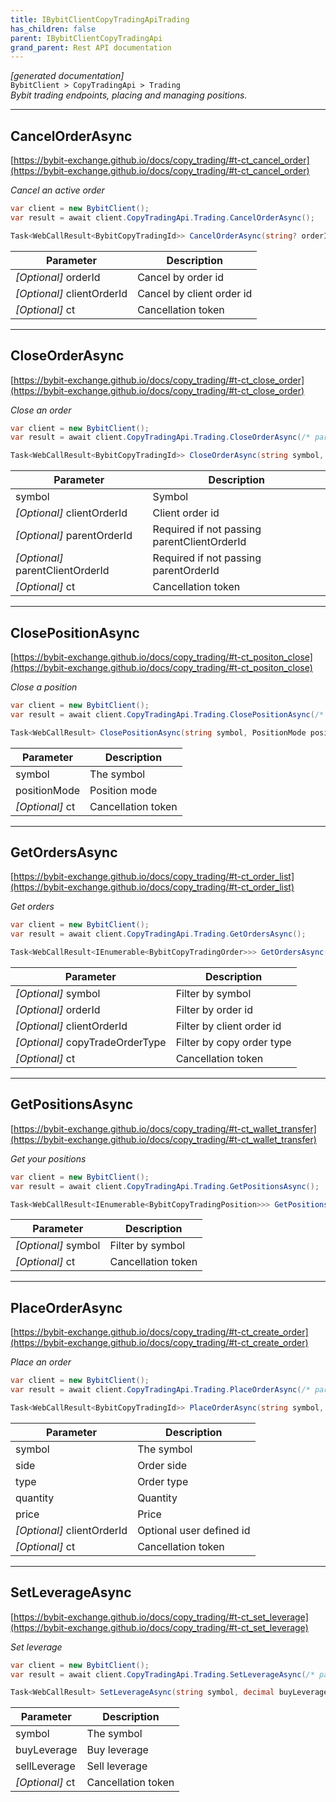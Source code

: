 ```yaml
---
title: IBybitClientCopyTradingApiTrading
has_children: false
parent: IBybitClientCopyTradingApi
grand_parent: Rest API documentation
---
```

*[generated documentation]*  
`BybitClient > CopyTradingApi > Trading`  
*Bybit trading endpoints, placing and managing positions.*
  

***

## CancelOrderAsync  

[https://bybit-exchange.github.io/docs/copy_trading/#t-ct_cancel_order](https://bybit-exchange.github.io/docs/copy_trading/#t-ct_cancel_order)  
<p>

*Cancel an active order*  

```csharp  
var client = new BybitClient();  
var result = await client.CopyTradingApi.Trading.CancelOrderAsync();  
```  

```csharp  
Task<WebCallResult<BybitCopyTradingId>> CancelOrderAsync(string? orderId = default, string? clientOrderId = default, CancellationToken ct = default);  
```  

|Parameter|Description|
|---|---|
|_[Optional]_ orderId|Cancel by order id|
|_[Optional]_ clientOrderId|Cancel by client order id|
|_[Optional]_ ct|Cancellation token|

</p>

***

## CloseOrderAsync  

[https://bybit-exchange.github.io/docs/copy_trading/#t-ct_close_order](https://bybit-exchange.github.io/docs/copy_trading/#t-ct_close_order)  
<p>

*Close an order*  

```csharp  
var client = new BybitClient();  
var result = await client.CopyTradingApi.Trading.CloseOrderAsync(/* parameters */);  
```  

```csharp  
Task<WebCallResult<BybitCopyTradingId>> CloseOrderAsync(string symbol, string? clientOrderId = default, string? parentOrderId = default, string? parentClientOrderId = default, CancellationToken ct = default);  
```  

|Parameter|Description|
|---|---|
|symbol|Symbol|
|_[Optional]_ clientOrderId|Client order id|
|_[Optional]_ parentOrderId|Required if not passing parentClientOrderId|
|_[Optional]_ parentClientOrderId|Required if not passing parentOrderId|
|_[Optional]_ ct|Cancellation token|

</p>

***

## ClosePositionAsync  

[https://bybit-exchange.github.io/docs/copy_trading/#t-ct_positon_close](https://bybit-exchange.github.io/docs/copy_trading/#t-ct_positon_close)  
<p>

*Close a position*  

```csharp  
var client = new BybitClient();  
var result = await client.CopyTradingApi.Trading.ClosePositionAsync(/* parameters */);  
```  

```csharp  
Task<WebCallResult> ClosePositionAsync(string symbol, PositionMode positionMode, CancellationToken ct = default);  
```  

|Parameter|Description|
|---|---|
|symbol|The symbol|
|positionMode|Position mode|
|_[Optional]_ ct|Cancellation token|

</p>

***

## GetOrdersAsync  

[https://bybit-exchange.github.io/docs/copy_trading/#t-ct_order_list](https://bybit-exchange.github.io/docs/copy_trading/#t-ct_order_list)  
<p>

*Get orders*  

```csharp  
var client = new BybitClient();  
var result = await client.CopyTradingApi.Trading.GetOrdersAsync();  
```  

```csharp  
Task<WebCallResult<IEnumerable<BybitCopyTradingOrder>>> GetOrdersAsync(string? symbol = default, string? orderId = default, string? clientOrderId = default, string? copyTradeOrderType = default, CancellationToken ct = default);  
```  

|Parameter|Description|
|---|---|
|_[Optional]_ symbol|Filter by symbol|
|_[Optional]_ orderId|Filter by order id|
|_[Optional]_ clientOrderId|Filter by client order id|
|_[Optional]_ copyTradeOrderType|Filter by copy order type|
|_[Optional]_ ct|Cancellation token|

</p>

***

## GetPositionsAsync  

[https://bybit-exchange.github.io/docs/copy_trading/#t-ct_wallet_transfer](https://bybit-exchange.github.io/docs/copy_trading/#t-ct_wallet_transfer)  
<p>

*Get your positions*  

```csharp  
var client = new BybitClient();  
var result = await client.CopyTradingApi.Trading.GetPositionsAsync();  
```  

```csharp  
Task<WebCallResult<IEnumerable<BybitCopyTradingPosition>>> GetPositionsAsync(string? symbol = default, CancellationToken ct = default);  
```  

|Parameter|Description|
|---|---|
|_[Optional]_ symbol|Filter by symbol|
|_[Optional]_ ct|Cancellation token|

</p>

***

## PlaceOrderAsync  

[https://bybit-exchange.github.io/docs/copy_trading/#t-ct_create_order](https://bybit-exchange.github.io/docs/copy_trading/#t-ct_create_order)  
<p>

*Place an order*  

```csharp  
var client = new BybitClient();  
var result = await client.CopyTradingApi.Trading.PlaceOrderAsync(/* parameters */);  
```  

```csharp  
Task<WebCallResult<BybitCopyTradingId>> PlaceOrderAsync(string symbol, OrderSide side, OrderType type, decimal quantity, decimal price, string? clientOrderId = default, CancellationToken ct = default);  
```  

|Parameter|Description|
|---|---|
|symbol|The symbol|
|side|Order side|
|type|Order type|
|quantity|Quantity|
|price|Price|
|_[Optional]_ clientOrderId|Optional user defined id|
|_[Optional]_ ct|Cancellation token|

</p>

***

## SetLeverageAsync  

[https://bybit-exchange.github.io/docs/copy_trading/#t-ct_set_leverage](https://bybit-exchange.github.io/docs/copy_trading/#t-ct_set_leverage)  
<p>

*Set leverage*  

```csharp  
var client = new BybitClient();  
var result = await client.CopyTradingApi.Trading.SetLeverageAsync(/* parameters */);  
```  

```csharp  
Task<WebCallResult> SetLeverageAsync(string symbol, decimal buyLeverage, decimal sellLeverage, CancellationToken ct = default);  
```  

|Parameter|Description|
|---|---|
|symbol|The symbol|
|buyLeverage|Buy leverage|
|sellLeverage|Sell leverage|
|_[Optional]_ ct|Cancellation token|

</p>
